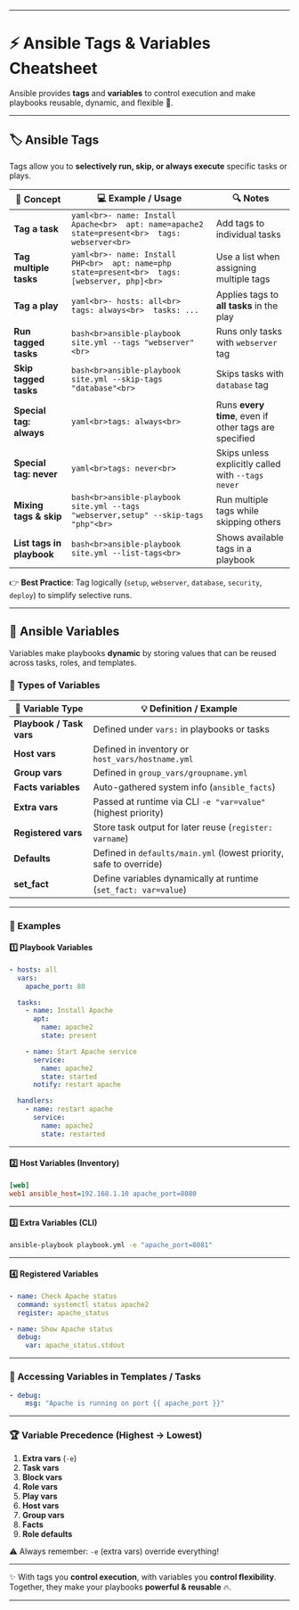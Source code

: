 
---

# ⚡ Ansible Tags & Variables Cheatsheet

Ansible provides **tags** and **variables** to control execution and make playbooks reusable, dynamic, and flexible 🚀.

---

## 🏷️ Ansible Tags

Tags allow you to **selectively run, skip, or always execute** specific tasks or plays.

| 📝 **Concept**            | 💻 **Example / Usage**                                                                         | 🔍 **Notes**                                          |
| ------------------------- | ---------------------------------------------------------------------------------------------- | ----------------------------------------------------- |
| **Tag a task**            | `yaml<br>- name: Install Apache<br>  apt: name=apache2 state=present<br>  tags: webserver<br>` | Add tags to individual tasks                          |
| **Tag multiple tasks**    | `yaml<br>- name: Install PHP<br>  apt: name=php state=present<br>  tags: [webserver, php]<br>` | Use a list when assigning multiple tags               |
| **Tag a play**            | `yaml<br>- hosts: all<br>  tags: always<br>  tasks: ...`                                       | Applies tags to **all tasks** in the play             |
| **Run tagged tasks**      | `bash<br>ansible-playbook site.yml --tags "webserver"<br>`                                     | Runs only tasks with `webserver` tag                  |
| **Skip tagged tasks**     | `bash<br>ansible-playbook site.yml --skip-tags "database"<br>`                                 | Skips tasks with `database` tag                       |
| **Special tag: always**   | `yaml<br>tags: always<br>`                                                                     | Runs **every time**, even if other tags are specified |
| **Special tag: never**    | `yaml<br>tags: never<br>`                                                                      | Skips unless explicitly called with `--tags never`    |
| **Mixing tags & skip**    | `bash<br>ansible-playbook site.yml --tags "webserver,setup" --skip-tags "php"<br>`             | Run multiple tags while skipping others               |
| **List tags in playbook** | `bash<br>ansible-playbook site.yml --list-tags<br>`                                            | Shows available tags in a playbook                    |

👉 **Best Practice**: Tag logically (`setup`, `webserver`, `database`, `security`, `deploy`) to simplify selective runs.

---

## 🧩 Ansible Variables

Variables make playbooks **dynamic** by storing values that can be reused across tasks, roles, and templates.

### 🔑 Types of Variables

| 📂 **Variable Type**     | 💡 **Definition / Example**                                        |
| ------------------------ | ------------------------------------------------------------------ |
| **Playbook / Task vars** | Defined under `vars:` in playbooks or tasks                        |
| **Host vars**            | Defined in inventory or `host_vars/hostname.yml`                   |
| **Group vars**           | Defined in `group_vars/groupname.yml`                              |
| **Facts variables**      | Auto-gathered system info (`ansible_facts`)                        |
| **Extra vars**           | Passed at runtime via CLI `-e "var=value"` (highest priority)      |
| **Registered vars**      | Store task output for later reuse (`register: varname`)            |
| **Defaults**             | Defined in `defaults/main.yml` (lowest priority, safe to override) |
| **set\_fact**            | Define variables dynamically at runtime (`set_fact: var=value`)    |

---

### 📝 Examples

#### 1️⃣ Playbook Variables

```yaml
- hosts: all
  vars:
    apache_port: 80

  tasks:
    - name: Install Apache
      apt:
        name: apache2
        state: present

    - name: Start Apache service
      service:
        name: apache2
        state: started
      notify: restart apache

  handlers:
    - name: restart apache
      service:
        name: apache2
        state: restarted
```

---

#### 2️⃣ Host Variables (Inventory)

```ini
[web]
web1 ansible_host=192.168.1.10 apache_port=8080
```

---

#### 3️⃣ Extra Variables (CLI)

```bash
ansible-playbook playbook.yml -e "apache_port=8081"
```

---

#### 4️⃣ Registered Variables

```yaml
- name: Check Apache status
  command: systemctl status apache2
  register: apache_status

- name: Show Apache status
  debug:
    var: apache_status.stdout
```

---

### 🎯 Accessing Variables in Templates / Tasks

```yaml
- debug:
    msg: "Apache is running on port {{ apache_port }}"
```

---

### 🏆 Variable Precedence (Highest → Lowest)

1. **Extra vars** (`-e`)
2. **Task vars**
3. **Block vars**
4. **Role vars**
5. **Play vars**
6. **Host vars**
7. **Group vars**
8. **Facts**
9. **Role defaults**

⚠️ Always remember: `-e` (extra vars) override everything!

---

✨ With tags you **control execution**, with variables you **control flexibility**. Together, they make your playbooks **powerful & reusable** 🔥.

---
